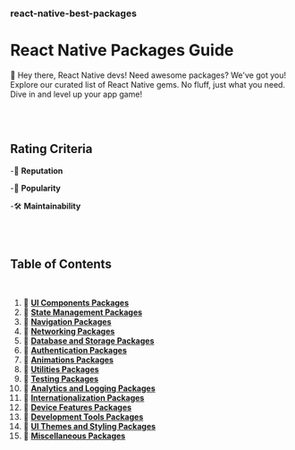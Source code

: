 ### react-native-best-packages
# React Native Packages Guide 

🚀 Hey there, React Native devs! Need awesome packages? We've got you! Explore our curated list of React Native gems. No fluff, just what you need. Dive in and level up your app game!

</br>
</br>

## Rating Criteria

-🚀 **Reputation**

-🌟 **Popularity**

-🛠️ **Maintainability**  

</br>
</br>

## Table of Contents
</br>

1. 🔗 [**UI Components Packages**](./sections/ui-components.md)
2. 🔗 [**State Management Packages**](./sections/state-management.md)
3. 🔗 [**Navigation Packages**](./sections/navigation.md)
4. 🔗 [**Networking Packages**](./sections/networking.md)
5. 🔗 [**Database and Storage Packages**](./sections/database-and-storage.md)
6. 🔗 [**Authentication Packages**](./sections/authentication.md)
7. 🔗 [**Animations Packages**](./sections/animations.md)
8. 🔗 [**Utilities Packages**](./sections/utilities.md)
9. 🔗 [**Testing Packages**](./sections/testing.md)
10. 🔗 [**Analytics and Logging Packages**](./sections/analytics-and-logging.md)
11. 🔗 [**Internationalization Packages**](./sections/internationalization.md)
12. 🔗 [**Device Features Packages**](./sections/device-features.md)
13. 🔗 [**Development Tools Packages**](./sections/development-tools.md)
14. 🔗 [**UI Themes and Styling Packages**](./sections/ui-themes-and-styling.md)
15. 🔗 [**Miscellaneous Packages**](./sections/miscellaneous.md)

